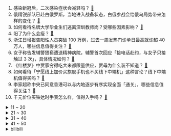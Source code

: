 1. 感染新冠后，二次感染症状会减轻吗？ [:link:](https://www.zhihu.com/question/573355274)
2. 俄精锐部队已赴白俄罗斯，当地进入战备状态，白俄参战会给俄乌局势带来怎样的变化？ [:link:](https://www.zhihu.com/question/574116074)
3. 如何看待名牌大学毕业生们逃离深圳教师岗？受哪些因素影响？ [:link:](https://www.zhihu.com/question/574577601)
4. 阳了为什么会瘦？ [:link:](https://www.zhihu.com/question/574589349)
5. 浙江日增报告阳性人员突破 100 万例，过去一周发热门诊单日最高就诊超 40 万人，哪些信息值得关注？ [:link:](https://www.zhihu.com/question/574581714)
6. 女子称告发辅警猥亵遭送精神病院，辅警首次回应「接电话赴约，与女子只接触过 3 次」，具体情况如何？ [:link:](https://www.zhihu.com/question/573785070)
7. 《红楼梦》中贾家穷得吃大米都限量供应，贾母为什么装不知道？ [:link:](https://www.zhihu.com/question/561399508)
8. 如何看待「宁愿线上加价买旗舰手机也不买线下中端机」这种言论？线下中端机值得买吗？ [:link:](https://www.zhihu.com/question/574583699)
9. 李家超称中央已同意香港可以与内地逐步有序实现全面「通关」，哪些信息值得关注？ [:link:](https://www.zhihu.com/question/574351535)
10. 千元价位买铁达时手表怎么样，值得入手吗？ [:link:](https://www.zhihu.com/question/573796641)
<details>
<summary>11 ~ 20</summary>

11. 东部战区位台岛周边海空域组织诸军兵种联合战备警巡和联合火力打击演练，还有哪些信息值得关注？ [:link:](https://www.zhihu.com/question/574602435)
12. 如何看待全国多地免费发放退烧药等药品，布洛芬按片领取？将起到哪些作用？ [:link:](https://www.zhihu.com/question/573726929)
13. 如何评价《财阀家的小儿子》第 16 集（大结局）？ [:link:](https://www.zhihu.com/question/573021589)
14. 东莞卫健局称每天增加数十万感染者，医护承受空前压力，数千人带病上岗，「请多些理解」，哪些信息值得关注？ [:link:](https://www.zhihu.com/question/574304678)
15. 刘益谦靠卖退烧药， 45 天赚近 60 亿，真实性如何？如何全面看待药企在疫情中发挥的作用？ [:link:](https://www.zhihu.com/question/574012657)
16. 网传年轻博士高热昏厥，因独自隔离未及时送医不幸去世，具体情况如何？感染新冠后如何保证自己与家人安全？ [:link:](https://www.zhihu.com/question/574333856)
17. 腾讯游戏发布通知，元旦假期前后未成年人每日限玩 1 小时，如何看待这一规定？ [:link:](https://www.zhihu.com/question/574337431)
18. 辽宁一男子购买水银体温计 1 支 22 元拿出手机取证，你有遇到溢价的情况吗？如何有效维权反馈？ [:link:](https://www.zhihu.com/question/574569834)
19. 《百家姓》为什么是「赵钱孙李」这四个姓氏开头？ [:link:](https://www.zhihu.com/question/573073042)
20. 媒体报道儿科门诊减员严重，医护哑得没法说话，用小麦克风与患者沟通。一线医护真实状态如何？需要哪些帮助？ [:link:](https://www.zhihu.com/question/574595705)
</details>
<details>
<summary>21 ~ 30</summary>

21. 塔利班回应女性上大学禁令「一旦这些问题解决，大学会重新对女性开放」，具体情况如何？ [:link:](https://www.zhihu.com/question/574042613)
22. 重庆女孩为考研主动提前感染，称「爸妈想各种办法传染我」，如何看待这种行为？是否有风险？ [:link:](https://www.zhihu.com/question/574111061)
23. 不满裁判判罚，超 21 万法国球迷要求世界杯决赛重踢，如何看待此事？本届世界杯决赛判罚合理吗？ [:link:](https://www.zhihu.com/question/574481137)
24. 普京首次公开用「战争」一词描述俄乌冲突，如何解读？ [:link:](https://www.zhihu.com/question/574587643)
25. 你大学时做过最疯狂的事情是什么？ [:link:](https://www.zhihu.com/question/568369826)
26. 普通人通过打工可以实现财务自由吗？ [:link:](https://www.zhihu.com/question/573496717)
27. 打印机不支持 AirPrint，如何实现 iPhone 无线打印？ [:link:](https://www.zhihu.com/question/20597056)
28. 老板做的决定明显就是错误的，高管是顺从执行还是反对不执行？ [:link:](https://www.zhihu.com/question/546365572)
29. java 可以跨平台的原因是什么？ [:link:](https://www.zhihu.com/question/573490785)
30. 2022年了，求推荐一款20万左右的SUV？ [:link:](https://www.zhihu.com/question/511742359)
</details>
<details>
<summary>31 ~ 40</summary>

31. 如何评价周深在《时光音乐会》第二季第三期演唱的《欢乐中国年》? [:link:](https://www.zhihu.com/question/574112782)
32. 银保监会称「全力支持房地产市场平稳发展，积极满足优质头部房企合理融资需求」，此举对房企发展有何帮助？ [:link:](https://www.zhihu.com/question/574115929)
33. 回顾2022，哪些职场经历让你产生了新的感悟？ [:link:](https://www.zhihu.com/question/574589109)
34. 如果重来一次，你想回到什么时候? [:link:](https://www.zhihu.com/question/573262494)
35. 特斯拉上海工厂被曝「已停产」，具体情况如何？为什么停产？ [:link:](https://www.zhihu.com/question/574546255)
36. 有慢性病的人，应该如何应对新冠感染和重症高峰？ [:link:](https://www.zhihu.com/question/574554665)
37. 对于梅西，你能想到最好的终局是什么？ [:link:](https://www.zhihu.com/question/574366255)
38. 如何看待「容貌焦虑」？ [:link:](https://www.zhihu.com/question/445178655)
39. 美媒称「联合国预测印度人口数量将在明年 4 月中旬超过中国」，将产生哪些影响，还有哪些信息值得关注？ [:link:](https://www.zhihu.com/question/574560198)
40. 电影版《想见你》有哪些细思极恐的细节？ [:link:](https://www.zhihu.com/question/574116817)
</details>
<details>
<summary>41 ~ 50</summary>

41. 英国陷入罢工潮，铁路、机场等相继瘫痪，军人填补岗位空缺，目前当地情况如何？ [:link:](https://www.zhihu.com/question/574569825)
42. 员工漏考勤打卡 11 次被辞退，法院判决其公司应赔偿，如何分析此判决？劳动者如何更好地维护合法权益？ [:link:](https://www.zhihu.com/question/573841009)
43. 曾光称加强疫苗接种要快马加鞭，第四针一定要变换疫苗，不能再用灭活疫苗，哪些信息值得关注？ [:link:](https://www.zhihu.com/question/573976397)
44. 俄国防部表示在乌军事生物研究项目涉美情报机构和药企，还有哪些信息值得关注？ [:link:](https://www.zhihu.com/question/574478166)
45. 梅西和姆巴佩谁更难防？ [:link:](https://www.zhihu.com/question/574280499)
46. 如果用一首歌形容你的2022年，你会选择哪一首？ [:link:](https://www.zhihu.com/question/574551160)
47. 老旧小区改造、运动场地修建……这一年，哪些「民生项目」对你起到了真实的帮助？你希望增加哪些公共设施？ [:link:](https://www.zhihu.com/question/570970036)
48. 嵌入式软件开发工程师如何提高C语言编码技能？ [:link:](https://www.zhihu.com/question/572133148)
49. 《回来的女儿》中戴猴子面具的男性可能是谁？ [:link:](https://www.zhihu.com/question/573865646)
50. 美林一瓶难求，如何看待知情人称「出货后内部员工买不到，样品都没了」？有何解决办法？ [:link:](https://www.zhihu.com/question/574023654)
</details><details>
<summary>bilibili</summary>

1. 一个橙子引发的故事… [:link:](//www.bilibili.com/video/BV1F44y1o7ee)
2. 羊村（5） [:link:](//www.bilibili.com/video/BV11P4y1i7KU)
3. 只要我够阴间，我就不会阳 [:link:](//www.bilibili.com/video/BV1de411c7CW)
4. 任 何 男 人 都 要 穿 衣 服！ [:link:](//www.bilibili.com/video/BV19G4y1f79p)
5. 为了能轻松洗澡，我将浴室改造成洗车间这件事 [:link:](//www.bilibili.com/video/BV1YG4y177Mq)
6. 哈哈哈哈哈这个游戏太离谱了 [:link:](//www.bilibili.com/video/BV1bv4y1z7mg)
7. 《 北 京 烤 鸭 》 [:link:](//www.bilibili.com/video/BV1Ad4y1e7va)
8. 新冠排痰的正确姿势！不费嗓子，1秒咳出 [:link:](//www.bilibili.com/video/BV1UW4y1T7gZ)
9. 布偶猫坠楼，落20m深换气孔洞7天，主人都快急疯了～ [:link:](//www.bilibili.com/video/BV1m84y1s744)
10. 土豆这样做，我能吃一吨！ [:link:](//www.bilibili.com/video/BV1GW4y1M7FZ)
<details>
<summary>11 ~ 20</summary>

11. 改造脸上有胎记的女生，胎记不是缺点，是特点! [:link:](//www.bilibili.com/video/BV1H24y1S7jH)
12. 【冬泳怪鸽】最穷的网红，家徒四壁的600万粉丝主播？ [:link:](//www.bilibili.com/video/BV1x8411H7DP)
13. 观众朋友们，我想死你们了 [:link:](//www.bilibili.com/video/BV1B8411H75d)
14. 时隔三年 终于回国了 [:link:](//www.bilibili.com/video/BV1c14y1P7AP)
15. 脸都气歪了！这就是把负反馈做到极致的跑酷游戏 [:link:](//www.bilibili.com/video/BV1Ge4y1j7Lk)
16. 我变成鸭子了….. [:link:](//www.bilibili.com/video/BV183411Q7Uy)
17. 我终于会做绵羊辣椒酱啦 !!!!! [:link:](//www.bilibili.com/video/BV1fe4y1K7ip)
18. 假STEAM把我们和B站告上法庭，索赔100万！？结果居然…… [:link:](//www.bilibili.com/video/BV1c24y1S7Rx)
19. 我送员工的圣诞礼物竟然还能收回来？ [:link:](//www.bilibili.com/video/BV19G4y1J7se)
20. 全网首测！轰炸机坐起来是什么体验！？ [:link:](//www.bilibili.com/video/BV1E14y1P7aY)
</details>
<details>
<summary>21 ~ 30</summary>

21. 聊聊我的火影入坑史，以及如何砸了500多万人民币的【全服战力第一的回忆录】 [:link:](//www.bilibili.com/video/BV1E44y1o7rf)
22. 即使自己身处黑暗，也要发出万丈光芒！ [:link:](//www.bilibili.com/video/BV1kP4y1i7RB)
23. 为了选队友，他们居然做出这样的事！！！ [:link:](//www.bilibili.com/video/BV1wW4y1K7qv)
24. 40度高骚+咳血，把人烧智障了 [:link:](//www.bilibili.com/video/BV1SM411m7f2)
25. 这真的是拿来吃的吗！？？？？ [:link:](//www.bilibili.com/video/BV1EK411B78P)
26. 求问这个人会飞是真的吗？这个台词出自哪部动画？ [:link:](//www.bilibili.com/video/BV1Y44y1U7yW)
27. 黑金，我来看你了 [:link:](//www.bilibili.com/video/BV1U3411Q7de)
28. 《 阳 了..我 看 见 我 太 奶 了... 》 [:link:](//www.bilibili.com/video/BV1iP4y1B7wM)
29. 人均七百块的全熟牛排，胖老头直呼入口即化【凭啥这么贵49-王品】 [:link:](//www.bilibili.com/video/BV1Ke411w71F)
30. 电车难题解决方案分析 [:link:](//www.bilibili.com/video/BV1NG4y1n7GW)
</details>
<details>
<summary>31 ~ 40</summary>

31. 原神躲闪摇玩具来了！又欠揍又可爱！ [:link:](//www.bilibili.com/video/BV1K8411H7cp)
32. 感人短片：父亲 [:link:](//www.bilibili.com/video/BV1bA411D7YJ)
33. 新冠转阴后千万不要放松警惕！ [:link:](//www.bilibili.com/video/BV1p24y1S7t2)
34. 没人能阻止我结婚！奥密克戎：我可以 [:link:](//www.bilibili.com/video/BV1L14y1w7YH)
35. 被这《四大名著合订本》笑死 [:link:](//www.bilibili.com/video/BV1MK41167ev)
36. 随舞～ [:link:](//www.bilibili.com/video/BV1RP4y1B7F4)
37. 如何用火柴开锁 [:link:](//www.bilibili.com/video/BV1kg411t7tB)
38. 一咬就爆汁的炸鸡排 [:link:](//www.bilibili.com/video/BV1Fv4y1z7sG)
39. 【诺子】盲人Vup的第一视角出行 我的世界是什么样的？ [:link:](//www.bilibili.com/video/BV1bK411B7kg)
40. VERNON 'Black Eye' Official MV [:link:](//www.bilibili.com/video/BV16g411t7fc)
</details>
<details>
<summary>41 ~ 50</summary>

41. 🤜 两 面 夹 击 🤛 [:link:](//www.bilibili.com/video/BV1mW4y1T7Gd)
42. 评分4.7！又典又烂又逆天！吐槽2015四大名著力作《圣剑使的禁咒咏唱》 [:link:](//www.bilibili.com/video/BV1F24y1S7NL)
43. 齁 甜 紫 薯 奶 冻 [:link:](//www.bilibili.com/video/BV1Ye4y1L75S)
44. “朋友们新年的钟声马上就要敲响” [:link:](//www.bilibili.com/video/BV1Wd4y1e7CR)
45. 可能是全球第一的自助餐？龙虾鹅肝鱼子酱无限上！ 能吃回本吗？ [:link:](//www.bilibili.com/video/BV1Mv4y1X78Q)
46. 自费24万，只为搞一个纯粹的音乐比赛？ [:link:](//www.bilibili.com/video/BV1ng411b7mM)
47. 「Muse Dash」×「明日方舟」联动决定！ [:link:](//www.bilibili.com/video/BV12G4y1J76V)
48. 嘿呀！老爹买不到抗原啦！没阳的最好别嘴硬啦！ [:link:](//www.bilibili.com/video/BV1324y1Q7U6)
49. 【万字解说】全球70亿人同时昏迷137秒，是一种什么体验？一口气看完经典烧脑悬疑美剧《未来闪影》 [:link:](//www.bilibili.com/video/BV1824y1S79f)
50. 【战双帕弥什】命束止境 | 露西亚·深红囚影角色动画短片 [:link:](//www.bilibili.com/video/BV1be4y1K7X9)
</details>
<details>
<summary>51 ~ 60</summary>

51. 三路嫖客各显神通？直接逃跑型？事后掌掴型？不穿裤子型？阿特觉得刑！ [:link:](//www.bilibili.com/video/BV1fD4y177i7)
52. 躺着，但是把舞蹈跳了… [:link:](//www.bilibili.com/video/BV1cd4y1a7aW)
53. 当我意外入坑了从腾讯官网下载的原神... [:link:](//www.bilibili.com/video/BV1C8411H7NC)
54. PDD最便宜相机开箱！傻眼了，相机还能这样？ [:link:](//www.bilibili.com/video/BV1qe411c7uS)
55. “赐我一场名为东百的梦” [:link:](//www.bilibili.com/video/BV1GG4y1J7Bj)
56. 你好啊 23级准研究生 [:link:](//www.bilibili.com/video/BV1xV4y1w7Do)
57. 圣诞有数学相伴 —— Robin Gan [:link:](//www.bilibili.com/video/BV1xV4y1w7Kq)
58. 『4K60p·Hi-Res』坂本龍一《圣诞快乐劳伦斯先生/Merry Christmas Mr.Lawrence》祝大家圣诞快乐! [:link:](//www.bilibili.com/video/BV1oK411q7mp)
59. 《明日方舟》EP - Snowy Night [:link:](//www.bilibili.com/video/BV1oW4y1N72d)
60. 我算出了汤姆的毛有多少根？b站第一人 [:link:](//www.bilibili.com/video/BV168411n7fy)
</details>
<details>
<summary>61 ~ 70</summary>

61. 我给国家农业部写了封信 [:link:](//www.bilibili.com/video/BV1g24y1Q72H)
62. 全程高能 || 失街亭，一步不能走错的弱者悲哀 [:link:](//www.bilibili.com/video/BV1C24y1U75H)
63. 用英伦史诗的方式记录回村第一天 [:link:](//www.bilibili.com/video/BV1v44y1d7RC)
64. 都是凡人之躯，辛苦了… [:link:](//www.bilibili.com/video/BV1Ve4y1T7Un)
65. 【剑魔】新冠早期症状——嘴硬 (请佩戴口罩观看) [:link:](//www.bilibili.com/video/BV1cP4y1q7xR)
66. 恭喜你刷到转阴小猫 [:link:](//www.bilibili.com/video/BV1re4y1L7b2)
67. 免疫系统:这把高端局 [:link:](//www.bilibili.com/video/BV1SA411X7Nm)
68. 全世界最贵的海鲜！100克要1000元！价格堪比黄金！到底有多好吃？ [:link:](//www.bilibili.com/video/BV1sg411J7vM)
69. 爱言叶Ⅳ(鹿乃xLONxHanser) [:link:](//www.bilibili.com/video/BV1Hg411J79a)
70. 不会变身，还上什么网课！ [:link:](//www.bilibili.com/video/BV18V4y1c7Hk)
</details>
<details>
<summary>71 ~ 80</summary>

71. 剃羊毛真的有这么丝滑吗？ [:link:](//www.bilibili.com/video/BV1SV4y1c7CG)
72. 【SNOW MIKU 2023】SnowMix♪ / まらしぃ feat. 初音未来 [:link:](//www.bilibili.com/video/BV15d4y1e78c)
73. 九道十五分钟极速糊弄料理，梦想是不洗不切一锅到底 [:link:](//www.bilibili.com/video/BV1GR4y1r7vj)
74. 脑袋好痒，好像要长脑子了！ [:link:](//www.bilibili.com/video/BV1QP4y1i7B6)
75. 漠叔作客广西北海，连狗都请客吃饭，村民列队欢迎 [:link:](//www.bilibili.com/video/BV1gK411B7oB)
76. 198直接给粉丝包到满命！给主播直接亏麻了 [:link:](//www.bilibili.com/video/BV1cK411B7Rw)
77. 外卖超时了，顾客不要了… [:link:](//www.bilibili.com/video/BV1rP411K7BE)
78. “让 你 二 创，不 是 让 你 创 死 观 众 呀 喂！” [:link:](//www.bilibili.com/video/BV1UK411z7jo)
79. 当你写了个BUG还能运行，它就成了一个3A大作！ [:link:](//www.bilibili.com/video/BV1T24y1S7EJ)
80. 验证过，这个方法，吊打学神。 [:link:](//www.bilibili.com/video/BV1W44y1o7Cu)
</details>
<details>
<summary>81 ~ 90</summary>

81. 【特效向】胜利男神：终姬 [:link:](//www.bilibili.com/video/BV1GV4y1F7eC)
82. 芬兰一家人体验煎饼果子出摊儿笑不活了！爆汁葱油鸡被干饭人啃得精光！东北老式麻辣烫绝了！好吃到想自己摆摊卖！ [:link:](//www.bilibili.com/video/BV1HA411D7wa)
83. 出现这些情况，请及时就医，病毒可能已经侵犯你的双肺 [:link:](//www.bilibili.com/video/BV1Q8411H7hY)
84. 把人类变成吃人怪物？这游戏的剧情完全意想不到！ [:link:](//www.bilibili.com/video/BV1ye411c78i)
85. 来自广西粉丝的行为，扣分！！！ [:link:](//www.bilibili.com/video/BV1d44y1d71c)
86. 小爱同学你还好吗 [:link:](//www.bilibili.com/video/BV1LG4y1R7sC)
87. 「英雄梦想」Argentina - 2022 [:link:](//www.bilibili.com/video/BV1te4y1L7uf)
88. 这便衣...好像真的会烤鱿鱼！ [:link:](//www.bilibili.com/video/BV1Fe4y1j7Tu)
89. 深圳.华强隆江猪脚饭  厨子探店¥100 [:link:](//www.bilibili.com/video/BV1qD4y177eS)
90. 都什么年代，谁还当传统河神？！！ [:link:](//www.bilibili.com/video/BV1j44y1o7f8)
</details>
<details>
<summary>91 ~ 100</summary>

91. 缺德素材 [:link:](//www.bilibili.com/video/BV1nA411D7Nt)
92. 最便宜日式炸鸡无限畅吃？男子前往试吃，结果.... [:link:](//www.bilibili.com/video/BV15d4y1a7BP)
93. 谁能拒绝这样一只小猫咪！ [:link:](//www.bilibili.com/video/BV1eG4y1J7a9)
94. 小猫不会阳，请放心和小猫贴贴 [:link:](//www.bilibili.com/video/BV1M44y1f7dH)
95. 我妈扔了我的一个1500的相机镜头（尼康z40） [:link:](//www.bilibili.com/video/BV1Vv4y1z7iF)
96. 南方人流浪东北，身体终于好了，雪地里找了个庇护所准备休息几天 [:link:](//www.bilibili.com/video/BV14D4y1E75Y)
97. 在躲猫猫里跑路有多爽？ [:link:](//www.bilibili.com/video/BV1y3411Q7wD)
98. 每天一遍，恋爱脑再见 [:link:](//www.bilibili.com/video/BV1MD4y1E7xV)
99. 刘亦菲创维演绎东方美学 [:link:](//www.bilibili.com/video/BV1cK41167S6)
100. 因为热爱 所以坚持.因为坚持 所以有幸被看见 [:link:](//www.bilibili.com/video/BV1Q14y1A7wn)
</details></details>